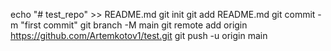 echo "# test_repo" >> README.md
git init
git add README.md
git commit -m "first commit"
git branch -M main
git remote add origin https://github.com/Artemkotov1/test.git
git push -u origin main
